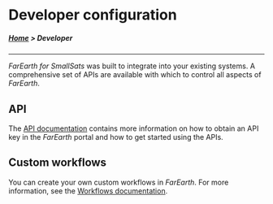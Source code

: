 # Developer configuration

##### [Home](../README.md) > Developer
---

*FarEarth for SmallSats* was built to integrate into your existing systems. A comprehensive set of APIs are available with which to control all aspects of *FarEarth*. 

## API

The [API documentation](api/api.md) contains more information on how to obtain an API key in the *FarEarth* portal and how to get started using the APIs.

## Custom workflows

You can create your own custom workflows in *FarEarth*. For more information, see the [Workflows documentation](workflows/workflows.md).

